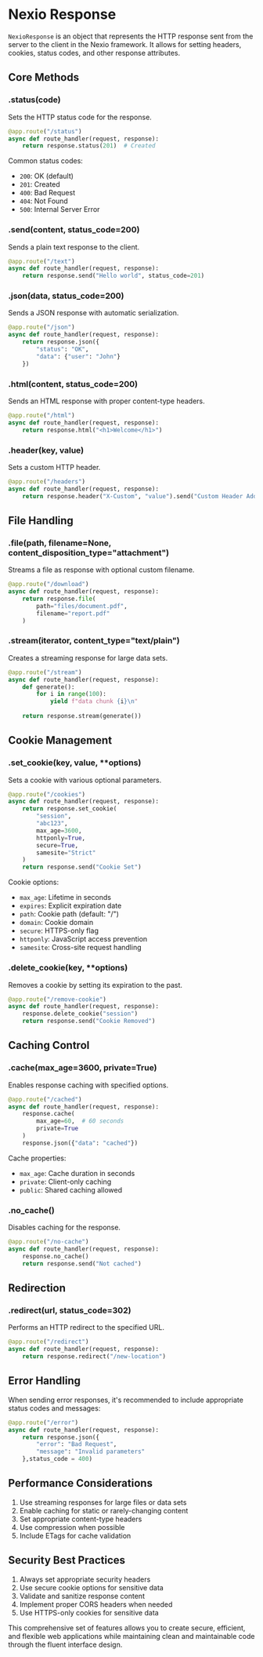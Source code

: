 # Nexio Response 

`NexioResponse` is an object that represents the HTTP response sent from the server to the client in the Nexio framework. It allows for setting headers, cookies, status codes, and other response attributes.

## Core Methods

### .status(code)
Sets the HTTP status code for the response.

```python
@app.route("/status")
async def route_handler(request, response):
    return response.status(201)  # Created
```

Common status codes:
- `200`: OK (default)
- `201`: Created
- `400`: Bad Request
- `404`: Not Found
- `500`: Internal Server Error

### .send(content, status_code=200)
Sends a plain text response to the client.

```python
@app.route("/text")
async def route_handler(request, response):
    return response.send("Hello world", status_code=201)
```

### .json(data, status_code=200)
Sends a JSON response with automatic serialization.

```python
@app.route("/json")
async def route_handler(request, response):
    return response.json({
        "status": "OK",
        "data": {"user": "John"}
    })
```

### .html(content, status_code=200)
Sends an HTML response with proper content-type headers.

```python
@app.route("/html")
async def route_handler(request, response):
    return response.html("<h1>Welcome</h1>")
```

### .header(key, value)
Sets a custom HTTP header.

```python
@app.route("/headers")
async def route_handler(request, response):
    return response.header("X-Custom", "value").send("Custom Header Added")
```

## File Handling

### .file(path, filename=None, content_disposition_type="attachment")
Streams a file as response with optional custom filename.

```python
@app.route("/download")
async def route_handler(request, response):
    return response.file(
        path="files/document.pdf",
        filename="report.pdf"
    )
```

### .stream(iterator, content_type="text/plain")
Creates a streaming response for large data sets.

```python
@app.route("/stream")
async def route_handler(request, response):
    def generate():
        for i in range(100):
            yield f"data chunk {i}\n"
    
    return response.stream(generate())
```

## Cookie Management

### .set_cookie(key, value, **options)
Sets a cookie with various optional parameters.

```python
@app.route("/cookies")
async def route_handler(request, response):
    return response.set_cookie(
        "session", 
        "abc123",
        max_age=3600,
        httponly=True,
        secure=True,
        samesite="Strict"
    )
    return response.send("Cookie Set")
```

Cookie options:
- `max_age`: Lifetime in seconds
- `expires`: Explicit expiration date
- `path`: Cookie path (default: "/")
- `domain`: Cookie domain
- `secure`: HTTPS-only flag
- `httponly`: JavaScript access prevention
- `samesite`: Cross-site request handling

### .delete_cookie(key, **options)
Removes a cookie by setting its expiration to the past.

```python
@app.route("/remove-cookie")
async def route_handler(request, response):
    response.delete_cookie("session")
    return response.send("Cookie Removed")
```

## Caching Control

### .cache(max_age=3600, private=True)
Enables response caching with specified options.

```python
@app.route("/cached")
async def route_handler(request, response):
    response.cache(
        max_age=60,  # 60 seconds
        private=True
    )
    response.json({"data": "cached"})
```

Cache properties:
- `max_age`: Cache duration in seconds
- `private`: Client-only caching
- `public`: Shared caching allowed

### .no_cache()
Disables caching for the response.

```python
@app.route("/no-cache")
async def route_handler(request, response):
    response.no_cache()
    return response.send("Not cached")
```

## Redirection

### .redirect(url, status_code=302)
Performs an HTTP redirect to the specified URL.

```python
@app.route("/redirect")
async def route_handler(request, response):
    return response.redirect("/new-location")
```



## Error Handling

When sending error responses, it's recommended to include appropriate status codes and messages:

```python
@app.route("/error")
async def route_handler(request, response):
    return response.json({
        "error": "Bad Request",
        "message": "Invalid parameters"
    },status_code = 400)
```

## Performance Considerations

1. Use streaming responses for large files or data sets
2. Enable caching for static or rarely-changing content
3. Set appropriate content-type headers
4. Use compression when possible
5. Include ETags for cache validation

## Security Best Practices

1. Always set appropriate security headers
2. Use secure cookie options for sensitive data
3. Validate and sanitize response content
4. Implement proper CORS headers when needed
5. Use HTTPS-only cookies for sensitive data

This comprehensive set of features allows you to create secure, efficient, and flexible web applications while maintaining clean and maintainable code through the fluent interface design.